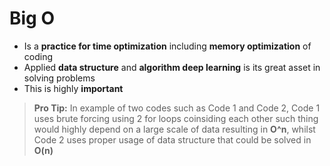 # Big O

- Is a **practice for time optimization** including **memory optimization** of coding
- Applied **data structure** and **algorithm deep learning** is its great asset in solving problems
- This is highly **important**

> **Pro Tip:** In example of two codes such as Code 1 and Code 2, Code 1 uses brute forcing using 2 for loops coinsiding each other
> such thing would highly depend on a large scale of data resulting in **O^n**, whilst Code 2 uses proper usage of data structure that could
> be solved in **O(n)**
